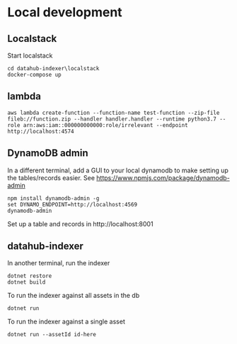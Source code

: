 # Local development

## Localstack

Start localstack

    cd datahub-indexer\localstack
    docker-compose up

## lambda

    aws lambda create-function --function-name test-function --zip-file fileb://function.zip --handler handler.handler --runtime python3.7 --role arn:aws:iam::000000000000:role/irrelevant --endpoint http://localhost:4574

## DynamoDB admin

In a different terminal, add a GUI to your local dynamodb to make setting up the tables/records easier. See https://www.npmjs.com/package/dynamodb-admin

    npm install dynamodb-admin -g
    set DYNAMO_ENDPOINT=http://localhost:4569
    dynamodb-admin

Set up a table and records in http://localhost:8001

## datahub-indexer

In another terminal, run the indexer

    dotnet restore
    dotnet build

To run the indexer against all assets in the db

    dotnet run

To run the indexer against a single asset

    dotnet run --assetId id-here
